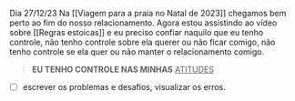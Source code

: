 Dia 27/12/23
Na [[Viagem para a praia no Natal de 2023]] chegamos bem perto ao fim do nosso relacionamento. Agora estou assistindo ao vídeo sobre [[Regras estoicas]] e eu preciso confiar naquilo que eu tenho controle, não tenho controle sobre ela querer ou não ficar comigo, não tenho controle se ela quer ou não manter o relacionamento comigo.

> **EU TENHO CONTROLE NAS MINHAS** <u>ATITUDES</u>

- [ ] escrever os problemas e desafios, visualizar os erros.


